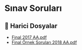 # Sınav Soruları


<!--Index-->

## 🔗 Harici Dosyalar

- [Final 2017 AA.pdf](./Final%202017%20AA.pdf)
- [Final Örnek Soruları 2018 AA.pdf](./Final%20%C3%96rnek%20Sorular%C4%B1%202018%20AA.pdf)


<!--Index-->

